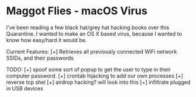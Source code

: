 # Maggot Flies - macOS Virus

I've been reading a few black hat/grey hat hacking books over this Quarantine. I wanted to make an OS X based virus, because I wanted to know how easy/hard it would be.

Current Features:
[+] Retrieves all previously connected WiFi network SSIDs, and their passwords

TODO:
[+] spoof some sort of popup to get the user to type in their computer password.
[+] crontab hijacking to add our own processes
[+] reverse tcp shel
[+] airdrop hacking? will look into this
[+] infiltrate plugged in USB devices
